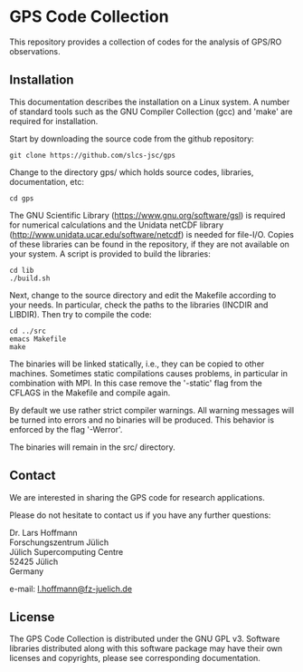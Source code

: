 # GPS Code Collection

This repository provides a collection of codes for the analysis of
GPS/RO observations.

## Installation

This documentation describes the installation on a Linux system.
A number of standard tools such as the GNU Compiler Collection (gcc)
and 'make' are required for installation.

Start by downloading the source code from the github repository:

    git clone https://github.com/slcs-jsc/gps

Change to the directory gps/ which holds source codes,
libraries, documentation, etc:

    cd gps

The GNU Scientific Library (https://www.gnu.org/software/gsl)
is required for numerical calculations and the Unidata netCDF library
(http://www.unidata.ucar.edu/software/netcdf) is needed for file-I/O.
Copies of these libraries can be found in the repository, if they are
not available on your system. A script is provided to build the libraries:

    cd lib
    ./build.sh

Next, change to the source directory and edit the Makefile according to
your needs. In particular, check the paths to the libraries
(INCDIR and LIBDIR). Then try to compile the code:

    cd ../src
    emacs Makefile
    make

The binaries will be linked statically, i.e., they can be copied to other
machines. Sometimes static compilations causes problems, in particular in
combination with MPI. In this case remove the '-static' flag from the
CFLAGS in the Makefile and compile again.

By default we use rather strict compiler warnings.
All warning messages will be turned into errors and no binaries will be
produced. This behavior is enforced by the flag '-Werror'.

The binaries will remain in the src/ directory.

## Contact

We are interested in sharing the GPS code for research applications.

Please do not hesitate to contact us if you have any further questions:

Dr. Lars Hoffmann  
Forschungszentrum Jülich  
Jülich Supercomputing Centre  
52425 Jülich  
Germany  

e-mail: l.hoffmann@fz-juelich.de

## License

The GPS Code Collection is distributed under the GNU GPL v3.
Software libraries distributed along with this software package may have
their own licenses and copyrights, please see corresponding documentation.
